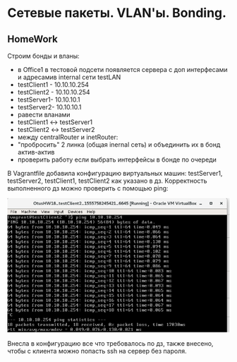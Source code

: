 # **Сетевые пакеты. VLAN'ы. Bonding.**

## **HomeWork**

Cтроим бонды и вланы:

- в Office1 в тестовой подсети появляется сервера с доп интерфесами и адресамив internal сети testLAN
- testClient1 - 10.10.10.254
- testClient2 - 10.10.10.254
- testServer1- 10.10.10.1
- testServer2- 10.10.10.1
- равести вланами
- testClient1 <-> testServer1
- testClient2 <-> testServer2
- между centralRouter и inetRouter:
- "пробросить" 2 линка (общая inernal сеть) и объединить их в бонд актив-актив
- проверить работу если выбрать интерфейсы в бонде по очереди

В Vagrantfile добавила конфигурацию виртуальных машин: testServer1, testServer2, testClient1, testClient2 как указано в дз.
Корректность выполненного дз можно проверить с помощью ping:

![alt-текст](https://github.com/natali1701/OtusHW18/blob/master/Screenshot%20from%202019-04-20%2014-16-36.png)

Внесла в конфигурацию все что требовалось по дз, также внесено, чтобы с клиента можно попасть ssh на сервер без пароля.

